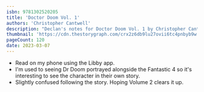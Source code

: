```yaml
---
isbn: 9781302520205
title: 'Doctor Doom Vol. 1'
authors: 'Christopher Cantwell'
description: "Declan's notes for Doctor Doom Vol. 1 by Christopher Cantwell."
thumbnail: 'https://cdn.thestorygraph.com/crx2z6db9lu27ovii6tc4pnbyb9w'
pageCount: 120
date: 2023-03-07
---
```


- Read on my phone using the Libby app.
- I'm used to seeing Dr Doom portrayed alongside the Fantastic 4 so it's interesting to see the character in their own story.
- Slightly confused following the story. Hoping Volume 2 clears it up.
